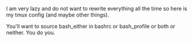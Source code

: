 I am very lazy and do not want to rewrite everything all the time so here is my tmux config (and maybe other things).

You'll want to source bash_either in bashrc or bash_profile or both or neither. You do you.

